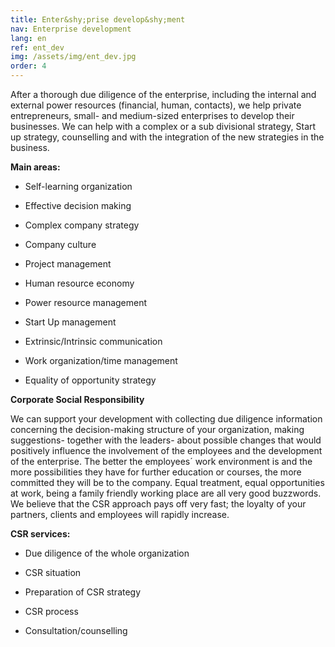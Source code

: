 ```yaml
---
title: Enter&shy;prise develop&shy;ment
nav: Enterprise development
lang: en
ref: ent_dev
img: /assets/img/ent_dev.jpg
order: 4
---
```


After a thorough due diligence of the enterprise, including the internal and
external power resources (financial, human, contacts), we help private
entrepreneurs, small- and medium-sized enterprises to develop their businesses.
We can help with a complex or a sub divisional strategy, Start up strategy,
counselling and with the integration of the new strategies in the business.

__Main areas:__
- Self-learning organization

- Effective decision making

- Complex company strategy

- Company culture

- Project management

- Human resource economy

- Power resource management

- Start Up management

- Extrinsic/Intrinsic communication

- Work organization/time management

- Equality of opportunity strategy

__Corporate Social Responsibility__

We can support your development with collecting due diligence information
concerning the decision-making structure of your organization, making
suggestions- together with the leaders- about possible changes that would
positively influence the involvement of the employees and the development of the
enterprise. The better the employees´ work environment is and the more
possibilities they have for further education or courses, the more committed they
will be to the company. Equal treatment, equal opportunities at work, being a
family friendly working place are all very good buzzwords. We believe that the CSR
approach pays off very fast; the loyalty of your partners, clients and employees will
rapidly increase.

__CSR services:__
- Due diligence of the whole organization

- CSR situation

- Preparation of CSR strategy

- CSR process

- Consultation/counselling
